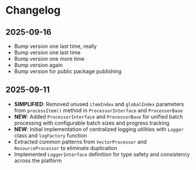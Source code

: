 # Changelog

## 2025-09-16

- Bump version one last time, really
- Bump version one last time
- Bump version one more time
- Bump version again
- Bump version for public package publishing

## 2025-09-11

- **SIMPLIFIED**: Removed unused `itemIndex` and `globalIndex` parameters from
  `processItem()` method in `ProcessorInterface` and `ProcessorBase`
- **NEW**: Added `ProcessorInterface` and `ProcessorBase` for unified batch
  processing with configurable batch sizes and progress tracking
- **NEW**: Initial implementation of centralized logging utilities with `Logger`
  class and `logFactory` function
- Extracted common patterns from `VectorProcessor` and `ResourceProcessor` to
  eliminate duplication
- Implemented `LoggerInterface` definition for type safety and consistency
  across the platform
